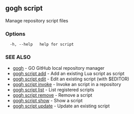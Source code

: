 ## gogh script

Manage repository script files

### Options

```
  -h, --help   help for script
```

### SEE ALSO

* [gogh](gogh.md)	 - GO GitHub local repository manager
* [gogh script add](gogh_script_add.md)	 - Add an existing Lua script as script
* [gogh script edit](gogh_script_edit.md)	 - Edit an existing script (with $EDITOR)
* [gogh script invoke](gogh_script_invoke.md)	 - Invoke an script in a repository
* [gogh script list](gogh_script_list.md)	 - List registered scripts
* [gogh script remove](gogh_script_remove.md)	 - Remove a script
* [gogh script show](gogh_script_show.md)	 - Show a script
* [gogh script update](gogh_script_update.md)	 - Update an existing script

